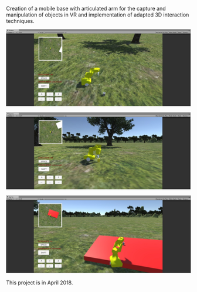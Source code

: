 Creation of a mobile base with articulated arm for the capture and manipulation of objects in VR and implementation of adapted 3D interaction techniques.

![image](https://github.com/ZixinZou/ProjectVR_3DInteractionArm/raw/master/picture/1.jpg)

![image](https://github.com/ZixinZou/ProjectVR_3DInteractionArm/raw/master/picture/2.jpg)

![image](https://github.com/ZixinZou/ProjectVR_3DInteractionArm/raw/master/picture/3.jpg)

This project is in April 2018.